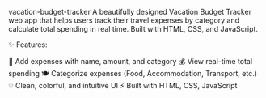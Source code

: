 vacation-budget-tracker
A beautifully designed Vacation Budget Tracker web app that helps users track their travel expenses by category and calculate total spending in real time. Built with HTML, CSS, and JavaScript.

✨ Features:

🧾 Add expenses with name, amount, and category
💰 View real-time total spending
🍽 Categorize expenses (Food, Accommodation, Transport, etc.)
💡 Clean, colorful, and intuitive UI
⚡ Built with HTML, CSS, JavaScript
